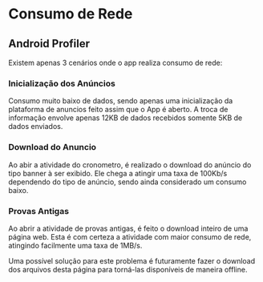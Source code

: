 # Consumo de Rede
## Android Profiler
Existem apenas 3 cenários onde o app realiza consumo de rede:

### Inicialização dos Anúncios
Consumo muito baixo de dados, sendo apenas uma inicialização da plataforma de anuncios feito assim que o App é aberto. A troca de informação envolve apenas 12KB de dados recebidos somente 5KB de dados enviados.

### Download do Anuncio
Ao abir a atividade do cronometro, é realizado o download do anúncio do tipo banner à ser exibido. Ele chega a atingir uma taxa de 100Kb/s dependendo do tipo de anúncio, sendo ainda considerado um consumo baixo.

### Provas Antigas
Ao abrir a atividade de provas antigas, é feito o download inteiro de uma página web. Esta é com certeza a atividade com maior consumo de rede, atingindo facilmente uma taxa de 1MB/s. 

Uma possível solução para este problema é futuramente fazer o download dos arquivos desta página para torná-las disponíveis de maneira offline.